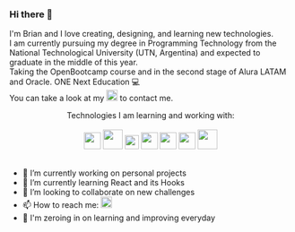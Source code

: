 ### Hi there 👋
I'm Brian and I love creating, designing, and learning new technologies.<br>
I am currently pursuing my degree in Programming Technology from the National Technological University (UTN, Argentina) and expected to graduate in the middle of this year.<br>
Taking the OpenBootcamp course and in the second stage of Alura LATAM and Oracle. ONE Next Education :computer: <br>
You can take a look at my [<img src="https://user-images.githubusercontent.com/72633519/224140548-cfa39b54-4559-44c3-8ba4-92c68db45483.png" width=20>](https://www.linkedin.com/in/brian-g%C3%B3mez) to contact me.

<div align=center>
Technologies I am learning and working with: <br><br>
<img src="https://user-images.githubusercontent.com/72633519/188297424-d455a87b-6f8d-4b16-8638-6f5381eec8a7.png" width=30>
<img src="https://user-images.githubusercontent.com/72633519/224163248-bee94114-2d18-4ef2-b443-2fa5152f2cef.png" width=35>
<img src="https://user-images.githubusercontent.com/72633519/224162801-b8632a18-d860-4bbe-b847-9c75561253f1.png" width=25>
<img src="https://user-images.githubusercontent.com/72633519/188297421-e8f0d859-9cb3-4baa-ba53-1d8dd869b88a.png" width=30>
<img src="https://user-images.githubusercontent.com/72633519/188297595-721021cf-686b-4e0b-af3f-c5aad2ea5ce1.png" width=30>
<img src="https://user-images.githubusercontent.com/72633519/188297675-415e5bda-9765-4631-9c41-fba8ac756a8d.png" width=30>
<img src="https://user-images.githubusercontent.com/72633519/224163400-8403a7cd-7b00-410d-8e97-dd6279afdab6.png" width=35>
</div><br>

- 🔭 I’m currently working on personal projects
- 🌱 I’m currently learning React and its Hooks
- 👯 I’m looking to collaborate on new challenges
- 📫 How to reach me: [<img src="https://user-images.githubusercontent.com/72633519/224140548-cfa39b54-4559-44c3-8ba4-92c68db45483.png" width=20 >](https://www.linkedin.com/in/brian-g%C3%B3mez)
- :dart: I'm zeroing in on learning and improving everyday

